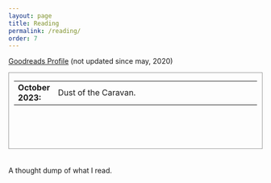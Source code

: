 ```yaml
---
layout: page
title: Reading
permalink: /reading/
order: 7
---
```


[Goodreads Profile](https://www.goodreads.com/user/show/114497901-aatman-vaidya) (not updated since may, 2020)

<div style="height:150px;overflow:auto; border:1px solid #999; padding-left: 0.7em; padding-right: 0.7em">
<table>
<col width="10px">
<col width="650px">
<tr><td><b>October 2023:</b></td><td>Dust of the Caravan.</td></tr>
</table>
</div>
<br>
<br>
A thought dump of what I read.
